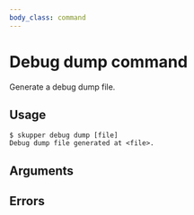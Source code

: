 ```yaml
---
body_class: command
---
```


# Debug dump command

<section>

Generate a debug dump file.

</section>

<section>

## Usage

~~~ shell
$ skupper debug dump [file]
Debug dump file generated at <file>.
~~~

</section>

<section>

## Arguments

</section>

<section>

## Errors

</section>
